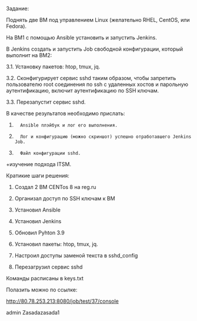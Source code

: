 Задание:

Поднять две ВМ под управлением Linux (желательно RHEL, CentOS, или Fedora).

На ВМ1 c помощью Ansible установить и запустить Jenkins.

В Jenkins создать и запустить Job свободной конфигурации, который выполнит на ВМ2:

3.1. Установку пакетов: htop, tmux, jq.

3.2.  Сконфигурирует сервис sshd таким образом, чтобы запретить пользователю root соединения по ssh с удаленных хостов и парольную аутентификацию, включит аутентификацию по SSH ключам.

3.3. Перезапустит сервис sshd.

В качестве результатов необходимо прислать:

1.       Ansible плэйбук и лог его выполнения.

2.       Лог и конфигурацию (можно скриншот) успешно отработавшего Jenkins Job.

3.       Файл конфигурации sshd.

+изучение подхода ITSM.



Кратикие шаги решения:

1) Создал 2 ВМ CENTos 8  на  reg.ru

2) Организал доступ по  SSH ключам к ВМ

3) Установил Ansible

4) Установил Jenkins

5) Обновил Pyhton 3.9 

6) Установил пакеты: htop, tmux, jq.

7) Настроил доступы заменой текста в sshd_config

8) Перезагрузил сервис sshd

Команды расписаны в keys.txt

 Полазить можно по ссылке:
 
 http://80.78.253.213:8080/job/test/37/console
 
 admin
 Zasadazasada1 

